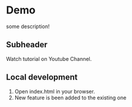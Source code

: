 # Demo
some description!
## Subheader
Watch tutorial on Youtube Channel.

## Local development
1. Open index.html in your browser.
2. New feature is been added to the existing one
